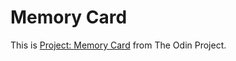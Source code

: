 # Memory Card

This is [Project: Memory Card](https://www.theodinproject.com/lessons/node-path-javascript-memory-card) from The Odin Project.